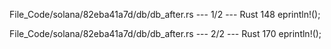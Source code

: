 File_Code/solana/82eba41a7d/db/db_after.rs --- 1/2 --- Rust
                                                                                                                                                           148             eprintln!();

File_Code/solana/82eba41a7d/db/db_after.rs --- 2/2 --- Rust
                                                                                                                                                           170         eprintln!();

